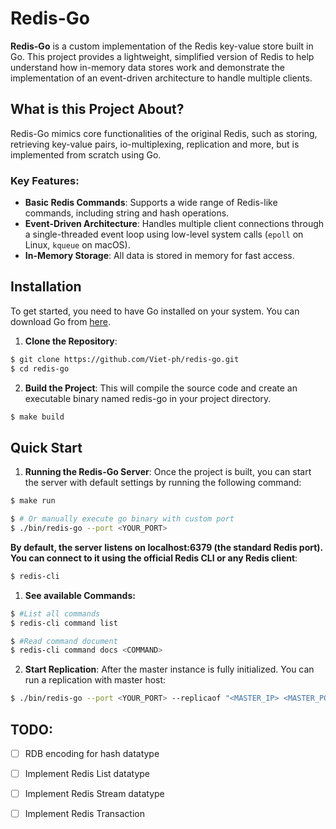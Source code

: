 # Redis-Go

**Redis-Go** is a custom implementation of the Redis key-value store built in Go. This project provides a lightweight, simplified version of Redis to help understand how in-memory data stores work and demonstrate the implementation of an event-driven architecture to handle multiple clients.

## What is this Project About?

Redis-Go mimics core functionalities of the original Redis, such as storing, retrieving key-value pairs, io-multiplexing, replication and more, but is implemented from scratch using Go. 

### Key Features:
- **Basic Redis Commands**: Supports a wide range of Redis-like commands, including string and hash operations.
- **Event-Driven Architecture**: Handles multiple client connections through a single-threaded event loop using low-level system calls (`epoll` on Linux, `kqueue` on macOS).
- **In-Memory Storage**: All data is stored in memory for fast access.

## Installation

To get started, you need to have Go installed on your system. You can download Go from [here](https://golang.org/dl/).

1. **Clone the Repository**:
```sh
$ git clone https://github.com/Viet-ph/redis-go.git
$ cd redis-go
```
2. **Build the Project**:
This will compile the source code and create an executable binary named redis-go in your project directory.
```sh
$ make build
```
## Quick Start

1. **Running the Redis-Go Server**:
Once the project is built, you can start the server with default settings by running the following command:
```sh
$ make run
```
```sh
$ # Or manually execute go binary with custom port 
$ ./bin/redis-go --port <YOUR_PORT>
```
**By default, the server listens on localhost:6379 (the standard Redis port). You can connect to it using the official Redis CLI or any Redis client**: 
```sh
$ redis-cli
```
1. **See available Commands:**
```sh
$ #List all commands
$ redis-cli command list

$ #Read command document
$ redis-cli command docs <COMMAND>
```

2. **Start Replication**:
After the master instance is fully initialized. You can run a replication with master host:
```sh
$ ./bin/redis-go --port <YOUR_PORT> --replicaof "<MASTER_IP> <MASTER_PORT>" 
```

## TODO:
- [ ] RDB encoding for hash datatype
- [ ] Implement Redis List datatype
- [ ] Implement Redis Stream datatype
- [ ] Implement Redis Transaction


   